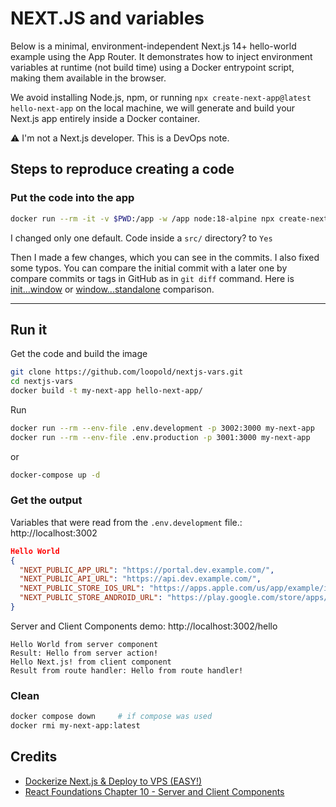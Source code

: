 # NEXT.JS and variables

Below is a minimal, environment-independent Next.js 14+ hello-world example using the App Router. It demonstrates how to inject environment variables at runtime (not build time) using a Docker entrypoint script, making them available in the browser.

We avoid installing Node.js, npm, or running `npx create-next-app@latest hello-next-app` on the local machine, we will generate and build your Next.js app entirely inside a Docker container.

⚠️ I'm not a Next.js developer. This is a DevOps note.

## Steps to reproduce creating a code

### Put the code into the app

```sh
docker run --rm -it -v $PWD:/app -w /app node:18-alpine npx create-next-app@latest hello-next-app
```
I changed only one default. Code inside a `src/` directory? to `Yes`

Then I made a few changes, which you can see in the commits. I also fixed some typos. You can compare the initial commit with a later one by compare commits or tags in GitHub as in `git diff` command. Here is [init...window](https://github.com/loopold/nextjs-vars/compare/init...window) or [window...standalone](https://github.com/loopold/nextjs-vars/compare/window...standalone) comparison.

---

## Run it

Get the code and build the image
```sh
git clone https://github.com/loopold/nextjs-vars.git
cd nextjs-vars
docker build -t my-next-app hello-next-app/
```

Run
```sh
docker run --rm --env-file .env.development -p 3002:3000 my-next-app
docker run --rm --env-file .env.production -p 3001:3000 my-next-app
```
or
```sh
docker-compose up -d
```

### Get the output

Variables that were read from the `.env.development` file.: http://localhost:3002
```json
Hello World
{
  "NEXT_PUBLIC_APP_URL": "https://portal.dev.example.com/",
  "NEXT_PUBLIC_API_URL": "https://api.dev.example.com/",
  "NEXT_PUBLIC_STORE_IOS_URL": "https://apps.apple.com/us/app/example/id6123456789",
  "NEXT_PUBLIC_STORE_ANDROID_URL": "https://play.google.com/store/apps/details?id=com.example"
}
```

Server and Client Components demo: http://localhost:3002/hello
```
Hello World from server component
Result: Hello from server action!
Hello Next.js! from client component
Result from route handler: Hello from route handler!
```

### Clean
```sh
docker compose down     # if compose was used
docker rmi my-next-app:latest
```

## Credits

- [Dockerize Next.js & Deploy to VPS (EASY!)](https://www.youtube.com/watch?v=DfNhBZUrA-U)
- [React Foundations Chapter 10 - Server and Client Components](https://nextjs.org/learn/react-foundations/server-and-client-components)
